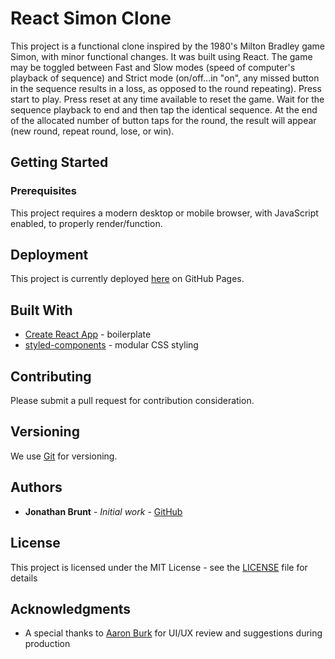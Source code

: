 # React Simon Clone

This project is a functional clone inspired by the 1980's Milton Bradley game Simon, with minor functional changes. It was built using React. The game may be toggled between Fast and Slow modes (speed of computer's playback of sequence) and Strict mode (on/off...in "on", any missed button in the sequence results in a loss, as opposed to the round repeating). Press start to play. Press reset at any time available to reset the game. Wait for the sequence playback to end and then tap the identical sequence. At the end of the allocated number of button taps for the round, the result will appear (new round, repeat round, lose, or win).

## Getting Started

### Prerequisites

This project requires a modern desktop or mobile browser, with JavaScript enabled, to properly render/function.

## Deployment

This project is currently deployed [here](https://jonbrunt.github.io/React-Simon-Clone/) on GitHub Pages.

## Built With

* [Create React App](https://github.com/facebook/create-react-app) - boilerplate
* [styled-components](https://www.styled-components.com) - modular CSS styling

## Contributing

Please submit a pull request for contribution consideration.

## Versioning

We use [Git](https://git-scm.com/) for versioning.

## Authors

* **Jonathan Brunt** - *Initial work* - [GitHub](https://github.com/jonbrunt)

## License

This project is licensed under the MIT License - see the [LICENSE](LICENSE) file for details

## Acknowledgments

* A special thanks to [Aaron Burk](https://github.com/Arkoma) for UI/UX review and suggestions during production
